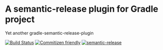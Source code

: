 # A semantic-release plugin for Gradle project

Yet another gradle-semantic-release-plugin

[![Build Status](https://travis-ci.com/KengoTODA/gradle-semantic-release-plugin.svg?branch=master)](https://travis-ci.com/KengoTODA/gradle-semantic-release-plugin)
[![Commitizen friendly](https://img.shields.io/badge/commitizen-friendly-brightgreen.svg)](http://commitizen.github.io/cz-cli/)
[![semantic-release](https://img.shields.io/badge/%20%20%F0%9F%93%A6%F0%9F%9A%80-semantic--release-e10079.svg)](https://github.com/semantic-release/semantic-release)
